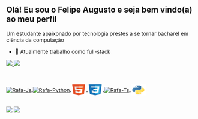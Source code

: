 ## Olá! Eu sou o Felipe Augusto e seja bem vindo(a) ao meu perfil

Um estudante apaixonado por tecnologia prestes a se tornar bacharel em ciência da computação

- 🔭 Atualmente trabalho como full-stack

<div>
  <a href="https://github.com/August0f">
  <img width="48%" src="https://github-readme-stats.vercel.app/api?username=August0f&show_icons=true&theme=github_dark&include_all_commits=true"/>
  <img width="48%" src="https://github-readme-stats.vercel.app/api/top-langs/?username=August0f&layout=compact&langs_count=8&theme=github_dark"/>

</div>

##
<div style="display: inline_block"><br>     
  <img align="center" alt="Rafa-Js" height="30" width="40" src="https://cdn.jsdelivr.net/gh/devicons/devicon/icons/angularjs/angularjs-original.svg">
  <img align="center" alt="Rafa-Python" height="30" width="40"  src="https://cdn.jsdelivr.net/gh/devicons/devicon/icons/c/c-original.svg">
  <img align="center" alt="Rafa-HTML" height="30" width="40" src="https://raw.githubusercontent.com/devicons/devicon/master/icons/html5/html5-original.svg">
  <img align="center" alt="Rafa-CSS" height="30" width="40" src="https://raw.githubusercontent.com/devicons/devicon/master/icons/css3/css3-original.svg">
  <img align="center" alt="Rafa-Ts" height="30" width="40"  src="https://cdn.jsdelivr.net/gh/devicons/devicon/icons/java/java-plain.svg">
  <img align="center" alt="Rafa-Python" height="30" width="40" src="https://raw.githubusercontent.com/devicons/devicon/master/icons/python/python-original.svg">
  
</div>
  
##
  
<div> 
  <a href="https://instagram.com/felllipe_a" target="_blank"><img src="https://img.shields.io/badge/-Instagram-%23E4405F?style=for-the-badge&logo=instagram&logoColor=white" target="_blank"></a>
  <a href = "mailto:felipeaugustossouza@gmail.com"><img src="https://img.shields.io/badge/-Gmail-%23333?style=for-the-badge&logo=gmail&logoColor=white" target="_blank"></a>

 
</div>







